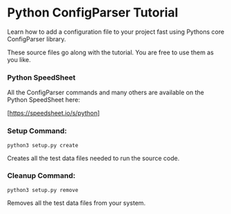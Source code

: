 # Python ConfigParser Tutorial

Learn how to add a configuration file to your project fast using Pythons core ConfigParser library.

These source files go along with the tutorial. You are free to use them as you like.


### Python SpeedSheet

All the ConfigParser commands and many others are available on the Python SpeedSheet here:
 
[https://speedsheet.io/s/python]


### Setup Command:

	python3 setup.py create
	
Creates all the test data files needed to run the source code.


### Cleanup Command:

	python3 setup.py remove

Removes all the test data files from your system.
